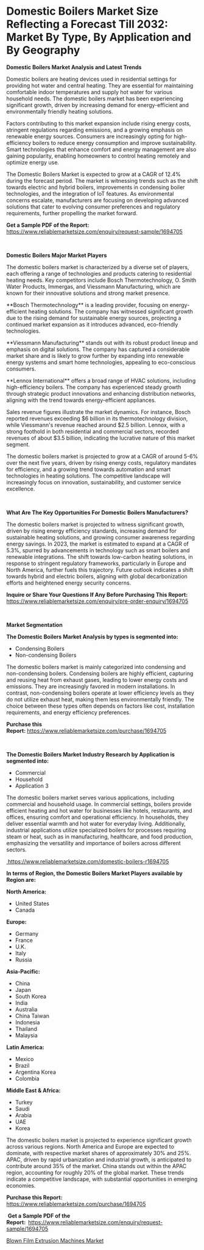 <p><h1>Domestic Boilers Market Size Reflecting a Forecast Till 2032: Market By Type, By Application and By Geography</h1></p><p><strong>Domestic Boilers Market Analysis and Latest Trends</strong></p>
<p><p>Domestic boilers are heating devices used in residential settings for providing hot water and central heating. They are essential for maintaining comfortable indoor temperatures and supply hot water for various household needs. The domestic boilers market has been experiencing significant growth, driven by increasing demand for energy-efficient and environmentally friendly heating solutions.</p><p>Factors contributing to this market expansion include rising energy costs, stringent regulations regarding emissions, and a growing emphasis on renewable energy sources. Consumers are increasingly opting for high-efficiency boilers to reduce energy consumption and improve sustainability. Smart technologies that enhance comfort and energy management are also gaining popularity, enabling homeowners to control heating remotely and optimize energy use.</p><p>The Domestic Boilers Market is expected to grow at a CAGR of 12.4% during the forecast period. The market is witnessing trends such as the shift towards electric and hybrid boilers, improvements in condensing boiler technologies, and the integration of IoT features. As environmental concerns escalate, manufacturers are focusing on developing advanced solutions that cater to evolving consumer preferences and regulatory requirements, further propelling the market forward.</p></p>
<p><strong>Get a Sample PDF of the Report:&nbsp;</strong> <a href="https://www.reliablemarketsize.com/enquiry/request-sample/1694705?utm_campaign=2297&utm_medium=2&utm_source=Github&utm_content=ia&utm_term=23022025&utm_id=domestic-boilers">https://www.reliablemarketsize.com/enquiry/request-sample/1694705</a></p>
<p>&nbsp;</p>
<p><strong>Domestic Boilers Major Market Players</strong></p>
<p><p>The domestic boilers market is characterized by a diverse set of players, each offering a range of technologies and products catering to residential heating needs. Key competitors include Bosch Thermotechnology, O. Smith Water Products, Immergas, and Viessmann Manufacturing, which are known for their innovative solutions and strong market presence.</p><p>**Bosch Thermotechnology** is a leading provider, focusing on energy-efficient heating solutions. The company has witnessed significant growth due to the rising demand for sustainable energy sources, projecting a continued market expansion as it introduces advanced, eco-friendly technologies.</p><p>**Viessmann Manufacturing** stands out with its robust product lineup and emphasis on digital solutions. The company has captured a considerable market share and is likely to grow further by expanding into renewable energy systems and smart home technologies, appealing to eco-conscious consumers.</p><p>**Lennox International** offers a broad range of HVAC solutions, including high-efficiency boilers. The company has experienced steady growth through strategic product innovations and enhancing distribution networks, aligning with the trend towards energy-efficient appliances.</p><p>Sales revenue figures illustrate the market dynamics. For instance, Bosch reported revenues exceeding $6 billion in its thermotechnology division, while Viessmann's revenue reached around $2.5 billion. Lennox, with a strong foothold in both residential and commercial sectors, recorded revenues of about $3.5 billion, indicating the lucrative nature of this market segment.</p><p>The domestic boilers market is projected to grow at a CAGR of around 5-6% over the next five years, driven by rising energy costs, regulatory mandates for efficiency, and a growing trend towards automation and smart technologies in heating solutions. The competitive landscape will increasingly focus on innovation, sustainability, and customer service excellence.</p></p>
<p>&nbsp;</p>
<p><strong>What Are The Key Opportunities For Domestic Boilers Manufacturers?</strong></p>
<p><p>The domestic boilers market is projected to witness significant growth, driven by rising energy efficiency standards, increasing demand for sustainable heating solutions, and growing consumer awareness regarding energy savings. In 2023, the market is estimated to expand at a CAGR of 5.3%, spurred by advancements in technology such as smart boilers and renewable integrations. The shift towards low-carbon heating solutions, in response to stringent regulatory frameworks, particularly in Europe and North America, further fuels this trajectory. Future outlook indicates a shift towards hybrid and electric boilers, aligning with global decarbonization efforts and heightened energy security concerns.</p></p>
<p><strong>Inquire or Share Your Questions If Any Before Purchasing This Report:</strong> <a href="https://www.reliablemarketsize.com/enquiry/pre-order-enquiry/1694705?utm_campaign=2297&utm_medium=2&utm_source=Github&utm_content=ia&utm_term=23022025&utm_id=domestic-boilers">https://www.reliablemarketsize.com/enquiry/pre-order-enquiry/1694705</a></p>
<p>&nbsp;</p>
<p><strong>Market Segmentation</strong></p>
<p><strong>The Domestic Boilers Market Analysis by types is segmented into:</strong></p>
<p><ul><li>Condensing Boilers</li><li>Non-condensing Boilers</li></ul></p>
<p><p>The domestic boilers market is mainly categorized into condensing and non-condensing boilers. Condensing boilers are highly efficient, capturing and reusing heat from exhaust gases, leading to lower energy costs and emissions. They are increasingly favored in modern installations. In contrast, non-condensing boilers operate at lower efficiency levels as they do not utilize exhaust heat, making them less environmentally friendly. The choice between these types often depends on factors like cost, installation requirements, and energy efficiency preferences.</p></p>
<p><strong>Purchase this Report:&nbsp;</strong><a href="https://www.reliablemarketsize.com/purchase/1694705?utm_campaign=2297&utm_medium=2&utm_source=Github&utm_content=ia&utm_term=23022025&utm_id=domestic-boilers">https://www.reliablemarketsize.com/purchase/1694705</a></p>
<p>&nbsp;</p>
<p><strong>The Domestic Boilers Market Industry Research by Application is segmented into:</strong></p>
<p><ul><li>Commercial</li><li>Household</li><li>Application 3</li></ul></p>
<p><p>The domestic boilers market serves various applications, including commercial and household usage. In commercial settings, boilers provide efficient heating and hot water for businesses like hotels, restaurants, and offices, ensuring comfort and operational efficiency. In households, they deliver essential warmth and hot water for everyday living. Additionally, industrial applications utilize specialized boilers for processes requiring steam or heat, such as in manufacturing, healthcare, and food production, emphasizing the versatility and importance of boilers across different sectors.</p></p>
<p><a href="https://www.reliablemarketsize.com/domestic-boilers-r1694705?utm_campaign=2297&utm_medium=2&utm_source=Github&utm_content=ia&utm_term=23022025&utm_id=domestic-boilers">&nbsp;https://www.reliablemarketsize.com/domestic-boilers-r1694705</a></p>
<p><strong>In terms of Region, the Domestic Boilers Market Players available by Region are:</strong></p>
<p>
    <p> <strong> North America: </strong>
        <ul>
            <li>United States</li>
            <li>Canada</li>
        </ul>
        </p> 
    <p> <strong> Europe: </strong>
        <ul>
            <li>Germany</li>
            <li>France</li>
            <li>U.K.</li>
            <li>Italy</li>
            <li>Russia</li>
        </ul>
        </p> 
    <p> <strong> Asia-Pacific: </strong>
        <ul>
            <li>China</li>
            <li>Japan</li>
            <li>South Korea</li>
            <li>India</li>
            <li>Australia</li>
            <li>China Taiwan</li>
            <li>Indonesia</li>
            <li>Thailand</li>
            <li>Malaysia</li>
        </ul>
        </p> 
    <p> <strong> Latin America: </strong>
        <ul>
            <li>Mexico</li>
            <li>Brazil</li>
            <li>Argentina Korea</li>
            <li>Colombia</li>
        </ul>
        </p> 
    <p> <strong> Middle East & Africa: </strong>
        <ul>
            <li>Turkey</li>
            <li>Saudi</li>
            <li>Arabia</li>
            <li>UAE</li>
            <li>Korea</li>
        </ul>
    </p>
    </p>
<p><p>The domestic boilers market is projected to experience significant growth across various regions. North America and Europe are expected to dominate, with respective market shares of approximately 30% and 25%. APAC, driven by rapid urbanization and industrial growth, is anticipated to contribute around 35% of the market. China stands out within the APAC region, accounting for roughly 20% of the global market. These trends indicate a competitive landscape, with substantial opportunities in emerging economies.</p></p>
<p><strong>Purchase this Report: </strong><a href="https://www.reliablemarketsize.com/purchase/1694705?utm_campaign=2297&utm_medium=2&utm_source=Github&utm_content=ia&utm_term=23022025&utm_id=domestic-boilers">https://www.reliablemarketsize.com/purchase/1694705</a></p>
<p>&nbsp;<strong>Get a Sample PDF of the Report:&nbsp;&nbsp;</strong><a href="https://www.reliablemarketsize.com/enquiry/request-sample/1694705?utm_campaign=2297&utm_medium=2&utm_source=Github&utm_content=ia&utm_term=23022025&utm_id=domestic-boilers">https://www.reliablemarketsize.com/enquiry/request-sample/1694705</a></p>
<p><strong></strong></p>
<p><p><a href="https://github.com/dierdrecrichton210/Market-Research-Report-List-1/blob/main/blown-film-extrusion-machines-market.md?utm_campaign=2297&utm_medium=2&utm_source=Github&utm_content=ia&utm_term=23022025&utm_id=domestic-boilers">Blown Film Extrusion Machines Market</a></p></p>